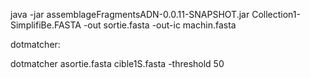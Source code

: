 java -jar assemblageFragmentsADN-0.0.11-SNAPSHOT.jar Collection1-SimplifiВe.FASTA  -out sortie.fasta -out-ic machin.fasta

dotmatcher:

dotmatcher asortie.fasta cible1S.fasta -threshold 50
